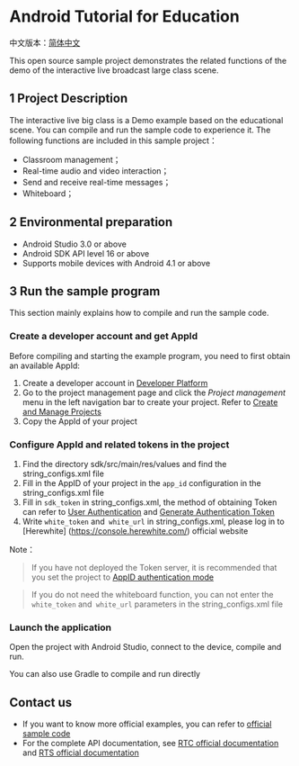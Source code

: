 # Android Tutorial for Education

中文版本：[简体中文](README.zh.md)

This open source sample project demonstrates the related functions of the demo of the interactive live broadcast large class scene.

## 1 Project Description

The interactive live big class is a Demo example based on the educational scene. You can compile and run the sample code to experience it. The following functions are included in this sample project：

- Classroom management；
- Real-time audio and video interaction；
- Send and receive real-time messages；
- Whiteboard；

## 2 Environmental preparation

- Android Studio 3.0 or above
- Android SDK API level 16 or above
- Supports mobile devices with Android 4.1 or above

## 3 Run the sample program

This section mainly explains how to compile and run the sample code.

### Create a developer account and get AppId

Before compiling and starting the example program, you need to first obtain an available AppId:

1. Create a developer account in [Developer Platform](https://docs.aivacom.com/cloud/cn/platform/console/registration_and_login/registration_and_login.html)
2. Go to the project management page and click the *Project management* menu in the left navigation bar to create your project. Refer to [Create and Manage Projects](https://docs.aivacom.com/cloud/cn/platform/console/create_and_manage_projects/create_and_manage_projects.html)
3. Copy the AppId of your project

### Configure AppId and related tokens in the project

1. Find the directory sdk/src/main/res/values and find the string_configs.xml file
2. Fill in the AppID of your project in the `app_id` configuration in the string_configs.xml file
3. Fill in `sdk_token` in string_configs.xml, the method of obtaining Token can refer to [User Authentication](https://docs.aivacom.com/cloud/cn/platform/other/user_auth.html) and [Generate Authentication Token ](https://docs.aivacom.com/cloud/cn/product_category/rtc_service/rt_video_interaction/common_functions/generate_token/generate_token_java.html)
4. Write `white_token` and` white_url` in string_configs.xml, please log in to [Herewhite] (https://console.herewhite.com/) official website

Note：
> If you have not deployed the Token server, it is recommended that you set the project to [AppID authentication mode](https://docs.aivacom.com/cloud/cn/platform/console/create_and_manage_projects/create_and_manage_projects.html)

> If you do not need the whiteboard function, you can not enter the `white_token` and` white_url` parameters in the string_configs.xml file

### Launch the application

Open the project with Android Studio, connect to the device, compile and run.

You can also use Gradle to compile and run directly

## Contact us

- If you want to know more official examples, you can refer to [official sample code](https://github.com/Aivacom?tab=repositories)
- For the complete API documentation, see [RTC official documentation](https://docs.aivacom.com/cloud/cn/product_category/rtc_service/rt_video_interaction/api/Android/v2.8.0/category.html) and [RTS official documentation](https://docs.aivacom.com/cloud/cn/product_category/rtm_service/instant_messaging/api/Android/v3.1.4/category.html)